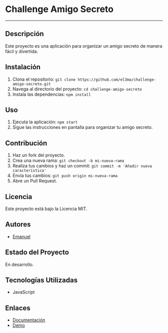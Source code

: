 # Challenge Amigo Secreto
___

## Descripción
Este proyecto es una aplicación para organizar un amigo secreto de manera fácil y divertida.

## Instalación
1. Clona el repositorio: `git clone https://github.com/el3ma/challenge-amigo-secreto.git`
2. Navega al directorio del proyecto: `cd challenge-amigo-secreto`
3. Instala las dependencias: `npm install`

## Uso
1. Ejecuta la aplicación: `npm start`
2. Sigue las instrucciones en pantalla para organizar tu amigo secreto.

## Contribución
1. Haz un fork del proyecto.
2. Crea una nueva rama: `git checkout -b mi-nueva-rama`
3. Realiza tus cambios y haz un commit: `git commit -m 'Añadir nueva característica'`
4. Envía tus cambios: `git push origin mi-nueva-rama`
5. Abre un Pull Request.

## Licencia
Este proyecto está bajo la Licencia MIT.

## Autores
- [Emanuel](https://github.com/el3ma)

## Estado del Proyecto
En desarrollo.

## Tecnologías Utilizadas
- JavaScript


## Enlaces
- [Documentación](https://github.com/el3ma/challenge-amigo-secreto/wiki)
- [Demo](https://challenge-amigo-secreto.herokuapp.com)